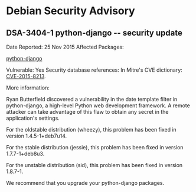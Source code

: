 
Debian Security Advisory
========================


DSA-3404-1 python-django -- security update
-------------------------------------------



Date Reported:
25 Nov 2015
Affected Packages:

[python-django](https://packages.debian.org/src:python-django)

Vulnerable:
Yes
Security database references:
In Mitre's CVE dictionary: [CVE-2015-8213](https://security-tracker.debian.org/tracker/CVE-2015-8213).  

More information:

Ryan Butterfield discovered a vulnerability in the date template filter
in python-django, a high-level Python web development framework. A
remote attacker can take advantage of this flaw to obtain any secret in
the application's settings.


For the oldstable distribution (wheezy), this problem has been fixed
in version 1.4.5-1+deb7u14.


For the stable distribution (jessie), this problem has been fixed in
version 1.7.7-1+deb8u3.


For the unstable distribution (sid), this problem has been fixed in
version 1.8.7-1.


We recommend that you upgrade your python-django packages.






